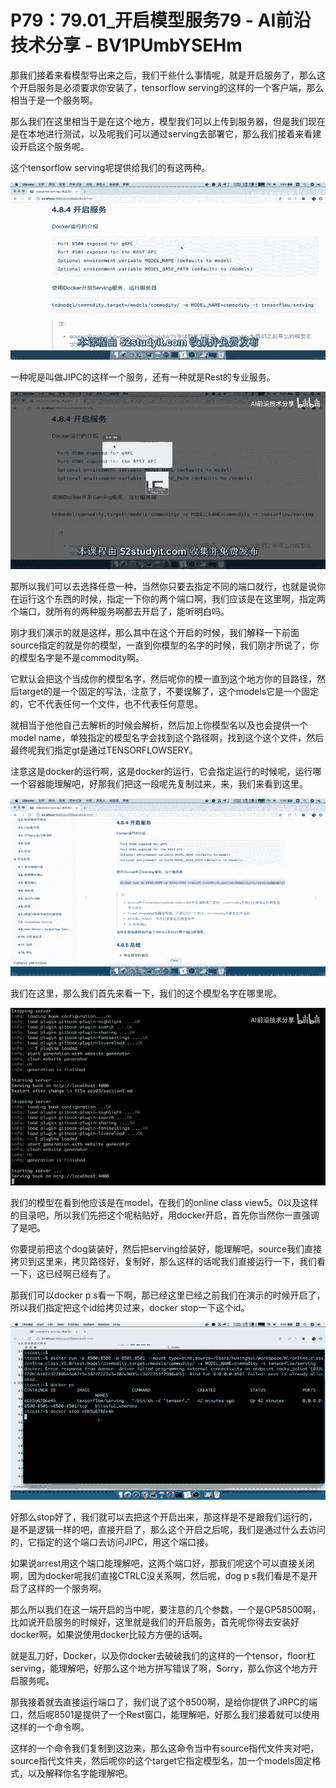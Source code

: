 # P79：79.01_开启模型服务79 - AI前沿技术分享 - BV1PUmbYSEHm

那我们接着来看模型导出来之后，我们干些什么事情呢，就是开启服务了，那么这个开启服务是必须要求你安装了，tensorflow serving的这样的一个客户端，那么相当于是一个服务啊。

那么我们在这里相当于是在这个地方，模型我们可以上传到服务器，但是我们现在是在本地进行测试，以及呢我们可以通过serving去部署它，那么我们接着来看建设开启这个服务呢。

这个tensorflow serving呢提供给我们的有这两种。

![](img/6845f2c28e1c8408501436006a4a42cf_1.png)

一种呢是叫做JIPC的这样一个服务，还有一种就是Rest的专业服务。

![](img/6845f2c28e1c8408501436006a4a42cf_3.png)

那所以我们可以去选择任意一种，当然你只要去指定不同的端口就行，也就是说你在运行这个东西的时候，指定一下你的两个端口啊，我们应该是在这里啊，指定两个端口，就所有的两种服务啊都去开启了，能听明白吗。

刚才我们演示的就是这样，那么其中在这个开启的时候，我们解释一下前面source指定的就是你的模型，一直到你模型的名字的时候，我们刚才所说了，你的模型名字是不是commodity啊。

它默认会把这个当成你的模型名字，然后呢你的模一直到这个地方你的目路径，然后target的是一个固定的写法，注意了，不要误解了，这个models它是一个固定的，它不代表任何一个文件，也不代表任何意思。

就相当于他他自己去解析的时候会解析，然后加上你模型名以及也会提供一个model name，单独指定的模型名字会找到这个路径啊，找到这个这个文件，然后最终呢我们指定gt是通过TENSORFLOWSERY。

注意这是docker的运行啊，这是docker的运行，它会指定运行的时候呢，运行哪一个容器能理解吧，好那我们把这一段呢先复制过来，来，我们来看到这里。



![](img/6845f2c28e1c8408501436006a4a42cf_5.png)

我们在这里，那么我们首先来看一下，我们的这个模型名字在哪里呢。

![](img/6845f2c28e1c8408501436006a4a42cf_7.png)

我们的模型在看到他应该是在model，在我们的online class view5。0以及这样的目录吧，所以我们先把这个呢粘贴好，用docker开启，首先你当然你一直强调了是吧。

你要提前把这个dog装装好，然后把serving给装好，能理解吧，source我们直接拷贝到这里来，拷贝路径好，复制好，那么这样的话呢我们直接运行一下，我们看一下，这已经啊已经有了。

那我们可以docker p s看一下啊，那已经这里已经之前我们在演示的时候开启了，所以我们指定把这个id给拷贝过来，docker stop一下这个id。



![](img/6845f2c28e1c8408501436006a4a42cf_9.png)

好那么stop好了，我们就可以去把这个开启出来，那这样是不是跟我们运行的，是不是逻辑一样的吧，直接开启了，那么这个开启之后呢，我们是通过什么去访问的，它指定的这个端口去访问JIPC，用这个端口接。

如果说arrest用这个端口能理解吧，这两个端口好，那我们呢这个可以直接关闭啊，因为docker呢我们直接CTRLC没关系啊，然后呢，dog p s我们看是不是开启了这样的一个服务啊。

那么所以我们在这一端开启的当中呢，要注意的几个参数，一个是GP58500啊，比如说开启服务的时候好，这里就是我们的开启服务，首先呢你得去安装好docker啊，如果说使用docker比较方方便的话啊。

就是乱刀好，Docker，以及你docker去破破我们的这样的一个tensor，floor杠serving，能理解吧，好那么这个地方拼写错误了啊，Sorry，那么你这个地方开启服务呢。

那我接着就去直接运行端口了，我们说了这个8500啊，是给你提供了JRPC的端口，然后呢8501是提供了一个Rest窗口，能理解吧，好那么我们接着就可以使用这样的一个命令啊。

这样的一个命令我们复制到这边来，那么这命令当中有source指代文件夹对吧，source指代文件夹，然后呢你的这个target它指定模型名，加一个models固定格式，以及解释你名字能理解吧。


